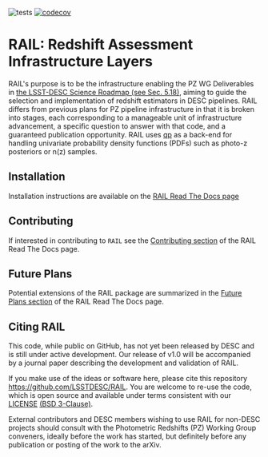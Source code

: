 ![tests](https://github.com/LSSTDESC/BlendingToolKit/workflows/tests/badge.svg)
[![codecov](https://codecov.io/gh/LSSTDESC/RAIL/branch/master/graph/badge.svg)](https://codecov.io/gh/LSSTDESC/RAIL)

# RAIL: Redshift Assessment Infrastructure Layers

RAIL's purpose is to be the infrastructure enabling the PZ WG Deliverables in [the LSST-DESC Science Roadmap (see Sec. 5.18)](https://lsstdesc.org/assets/pdf/docs/DESC_SRM_latest.pdf), aiming to guide the selection and implementation of redshift estimators in DESC pipelines.
RAIL differs from previous plans for PZ pipeline infrastructure in that it is broken into stages, each corresponding to a manageable unit of infrastructure advancement, a specific question to answer with that code, and a guaranteed publication opportunity.
RAIL uses [qp](https://github.com/LSSTDESC/qp) as a back-end for handling univariate probability density functions (PDFs) such as photo-z posteriors or n(z) samples.

## Installation

Installation instructions are available on the [RAIL Read The Docs page](https://lsstdescrail.readthedocs.io/en/latest/)

## Contributing

If interested in contributing to `RAIL` see the [Contributing section](https://lsstdescrail.readthedocs.io/en/latest/source/contributing.html) of the RAIL Read The Docs page.

## Future Plans

Potential extensions of the RAIL package are summarized in the [Future Plans section](https://lsstdescrail.readthedocs.io/en/latest/source/futureplans.html) of the RAIL Read The Docs page.

## Citing RAIL

This code, while public on GitHub, has not yet been released by DESC and is still under active development. Our release of v1.0 will be accompanied by a journal paper describing the development and validation of RAIL.

If you make use of the ideas or software here, please cite this repository https://github.com/LSSTDESC/RAIL. You are welcome to re-use the code, which is open source and available under terms consistent with our [LICENSE](https://github.com/LSSTDESC/RAIL/blob/main/LICENSE) [(BSD 3-Clause)](https://opensource.org/licenses/BSD-3-Clause).

External contributors and DESC members wishing to use RAIL for non-DESC projects should consult with the Photometric Redshifts (PZ) Working Group conveners, ideally before the work has started, but definitely before any publication or posting of the work to the arXiv.
